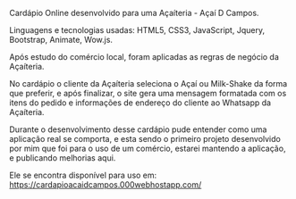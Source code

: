 Cardápio Online desenvolvido para uma Açaíteria - Açaí D Campos.

Linguagens e tecnologias usadas: HTML5, CSS3, JavaScript, Jquery, Bootstrap, Animate, Wow.js.

Após estudo do comércio local, foram aplicadas as regras de negócio da Açaíteria.

No cardápio o cliente da Açaíteria seleciona o Açaí ou Milk-Shake da forma que preferir, e após finalizar, o site gera uma mensagem formatada com os itens do pedido e informações de endereço do cliente ao Whatsapp da Açaíteria.

Durante o desenvolvimento desse cardápio pude entender como uma aplicação real se comporta, e esta sendo o primeiro projeto desenvolvido por mim que foi para o uso de um comércio, estarei mantendo a aplicação, e publicando melhorias aqui.

Ele se encontra disponível para uso em: https://cardapioacaidcampos.000webhostapp.com/
